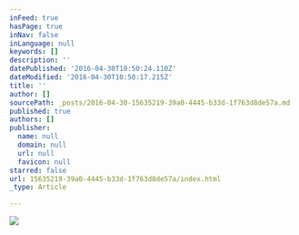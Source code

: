 ```yaml
---
inFeed: true
hasPage: true
inNav: false
inLanguage: null
keywords: []
description: ''
datePublished: '2016-04-30T10:50:24.110Z'
dateModified: '2016-04-30T10:50:17.215Z'
title: ''
author: []
sourcePath: _posts/2016-04-30-15635219-39a0-4445-b33d-1f763d8de57a.md
published: true
authors: []
publisher:
  name: null
  domain: null
  url: null
  favicon: null
starred: false
url: 15635219-39a0-4445-b33d-1f763d8de57a/index.html
_type: Article

---
```

![](https://the-grid-user-content.s3-us-west-2.amazonaws.com/fa8f7483-e028-4b6f-b1fc-ce1d9e7f6892.jpg)